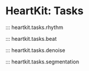 # HeartKit: Tasks

::: heartkit.tasks.rhythm

::: heartkit.tasks.beat

::: heartkit.tasks.denoise

::: heartkit.tasks.segmentation
